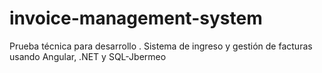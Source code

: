 # invoice-management-system
Prueba técnica para desarrollo . Sistema de ingreso y gestión de facturas usando Angular, .NET y SQL-Jbermeo
